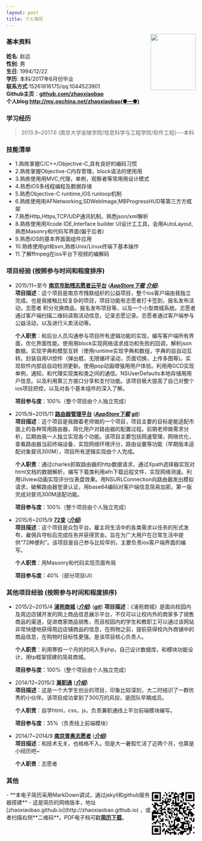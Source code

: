 ```yaml
---
layout: post
title: 个人简历
---                          
```

<img src="https://avatars1.githubusercontent.com/u/8780716?v=3&s=460" align ="right" style="width:120px;height:150px;"/>               

### 基本资料                              
**姓名**: 赵远               
**性别**: 男               
**生日**: 1994/12/22               
**学历**: 本科/2017年6月份毕业            
**联系方式**:15261816175/qq:1044523901            
**Github主页**：<strong><a href="https://github.com/zhaoxiaobao" target="_blank">github.com/zhaoxiaobao</a></strong>                    
**个人blog**:<strong><a href="http://my.oschina.net/zhaoxiaobao" target="_blank">http://my.oschina.net/zhaoxiaobao(●—●)</a></strong>

### 学习经历     

>2013.9~2017.6 (南京大学金陵学院/信息科学与工程学院/软件工程)---本科     

### 技能清单       
- 1.熟练掌握C/C++/Objective-C,具有良好的编码习惯
- 2.熟练掌握Objective-C内存管理，block语法的使⽤用
- 3.熟练使⽤用MVC,代理，单例，观察者等常⽤用设计模式
- 4.熟悉iOS多线程编程及数据存储
- 5.熟悉Objective-C runtime,iOS runloop机制
- 6.熟练使⽤用AFNetworking,SDWebImage,MBProgressHUD等第三⽅方框架
- 7.熟悉Http,Https,TCP/UDP通讯机制，熟悉json/xml解析
- 8.熟练使⽤用Xcode IDE,Interface builder UI设计⼯工具，会用AutoLayout,熟悉Masonry和代码写界面(偏于后者)
- 9.熟悉iOS的基本界⾯面组件应⽤
- 10.熟练使用git和svn,熟练Unix/Linux终端下基本操作  
- 11.了解ffmpeg在ios平台下视频的编解码       

### 项目经验       (按照参与时间和程度排序)  

-  2015/11~至今 
    [**南京市助残志愿者云平台**](http://www.njzebei.com:8082/Skin/mainpage/index.html#)  ([***AppStore下载***](https://itunes.apple.com/us/app/nan-jing-zhu-can-yun-ping-tai/id1079831240?l=zh&ls=1&mt=8)  [***介绍***](/zp/app-njzc.html))    
    **项目描述**：这个项目是南京市残联组织的公益项目，整个ios客户端由我独立完成。也是我接触比较复杂的项目，项目功能有志愿者打卡签到，报名发布活动，志愿者    积分兑换商品，报名发布项目等，以及一个小型商城系统。志愿者通过客户端扫描二维码读取活动信息，记录志愿记录。志愿者通过客户端参与公益活动，以及进行义卖活动等。

    **个人职责**：和后台人员沟通参与项目所有逻辑功能的实现，编写客户端所有界面，优化界面性能。使⽤用block实现网络请求成功和失败的回调，解析json数据。实现字典和模型互转（使用runtime实现字典和数组，字典的⾃自动互转。封装自用UI控件（弹出框，无限循环滚动，页面切换，上传多图等)。实现软件内部⾃自动检测更新。使⽤pop动画增强⽤用户体验。利⽤用GCD实现单例，通知，和代理实现类和类之间的通信。NSUserDefaults本地存储⽤用户信息。以及利用第三方接口分享和支付功能。该项目极大提高了自己对整个ios项目把控，以及对各个基本组件的深入了解。

    **项目参与度**：100%（整个项目由个人独立完成）

-  2015/9~2015/11
    [**路由器管理平台**](/zp/app-lygl.html)  ([***AppStore下载***](https://itunes.apple.com/us/app/lu-you-guan-li/id1061866839?l=zh&ls=1&mt=8)  [***git***](https://github.com/zhaoxiaobao/luyou-ios))  
    **项目描述**：这个项目是我跟着老师做的一个项目，项目主要的目标是能适配市面上的各种常用路由器，简化用户对路由器的配置过程。前期老师做需求分析，后期由我一人独立实现各个功能。该项目主要包括网速管理，网络优化，查看路由器当前终端设备，实现网络环境评分，路由设置等功能（早期版本适配对象斐讯300M），项目所有逻辑实现由个人完成。

    **个人职责**：通过charles抓取路由器的http数据请求，通过Xpath选择器实现对html文档的数据解析。编写下载类利用afn下载远程文件，实现网络测速。利用UIview动画实现评分仪表盘效果。用NSURLConnection向路由器发出模拟请求，破解路由器登录认证，用base64编码对客户端信息简易加密。第一版完成对斐讯300M适配功能。

    **项目参与度**：100%（整个项目由个人独立完成）

-  2015/6~2015/9
    [**72变**](/zp/app-72.html)  ([***介绍***](/zp/app-72bian.html))  
    **项目描述**：这个项目是众包平台。雇主将生活中的各类需求以任务的形式发布，雇佣兵夺标后完成任务并获得赏金。旨在为广大用户在日常生活中提供“72种便利”。该项目是自己参与比较早的，主要负责ios客户端界面的编写。

    **个人职责**：用Masonry和代码实现页面布局   

    **项目参与度**：40%（部分项目UI）

### 其他项目经验       (按照参与时间和程度排序)  

-  2015/2~2015/4
    [**浦苑商城**](http://puyshop.cn/)  ([***介绍***](http://puyshop.cn/))  ([***git***](https://github.com/zhaoxiaobao/puyshop)) 
    **项目描述**：《浦苑商城》是面向校园内及周边店铺开发的网上商品信息展示平台，不仅可以让校内外的商家多了销售商品的渠道，促进商家商品销售，而且校园内的学生和教职工可以通过该网站非常快捷地获得周边店铺商品的信息，在购物之前，提前获得校内外商铺中的商品信息，在购物时目标性更强。是该项目核心负责人。

    **个人职责**：利用寒假一个月的时间入手php，自己设计数据库，和模块功能设计，用tp框架搭建的简易商城。

    **项目参与度**：100%（整个项目由个人独立完成）

-  2014/12~2015/2
[**兼职通**]()  ([***介绍***](http://baike.baidu.com/link?url=bgz7fUyWxZ8hwWFyz7EYBdxWP_CYwl8ckKegFGAN0XO1K7jU-ACq9AlTYXhdVq9p3nYsXNUqrbsma0tgF_9YQq))  
    **项目描述**：这是一个大学生创业的项目，印象比较深刻，大二时结识了一群优秀的小伙伴。该项目成功拿到了300万的风投，是团队早期成员。

    **个人职责**：自学html，css，js，负责兼职通线上平台前端模块编写。

    **项目参与度**：35%（负责线上前端模块）

-  2014/7~2014/9
[**南京青奥志愿者**](/zp/app-other.html)  ([***介绍***](/zp/app-other.html))  
   **项目描述**：和技术无关，也格格不入。但是大一暑假忙活了近两个月，也算是小经历吧~

   **个人职责**：志愿者

### 其他                             
<img src="/img/2.png" align ="right" style="width:120px;height:120px;"/>
- **本电子简历采用MarkDown调试，通过jekyll和github服务器搭建**              
- 这是简历的网络版本，地址[zhaoxiaobao.github.io](http://zhaoxiaobao.github.io) ，或者扫描右侧**二维码**。PDF电子档可戳<strong><a href="/" target="_blank">简历下载</a></strong>。   


